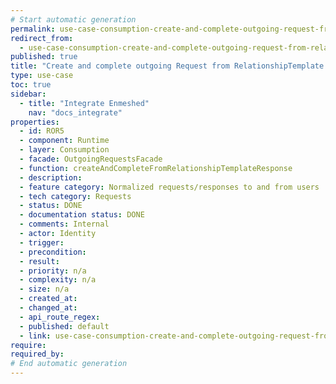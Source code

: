 ```yaml
---
# Start automatic generation
permalink: use-case-consumption-create-and-complete-outgoing-request-from-relationshiptemplate-response
redirect_from:
  - use-case-consumption-create-and-complete-outgoing-request-from-relationshiptemplate-response
published: true
title: "Create and complete outgoing Request from RelationshipTemplate Response"
type: use-case
toc: true
sidebar:
  - title: "Integrate Enmeshed"
    nav: "docs_integrate"
properties:
  - id: ROR5
  - component: Runtime
  - layer: Consumption
  - facade: OutgoingRequestsFacade
  - function: createAndCompleteFromRelationshipTemplateResponse
  - description:
  - feature category: Normalized requests/responses to and from users
  - tech category: Requests
  - status: DONE
  - documentation status: DONE
  - comments: Internal
  - actor: Identity
  - trigger:
  - precondition:
  - result:
  - priority: n/a
  - complexity: n/a
  - size: n/a
  - created_at:
  - changed_at:
  - api_route_regex:
  - published: default
  - link: use-case-consumption-create-and-complete-outgoing-request-from-relationshiptemplate-response
require:
required_by:
# End automatic generation
---
```

